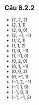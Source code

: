 ## Câu 6.2.2
- (2, 2, 2)
- (2, 1, 1)
- (2, 0, 0)
- (2, −1, −1)
- (1, 2, 1)
- (1, 1, 2)
- (1, 0, −1)
- (1, −1, 0)
- (0, 2, 0)
- (0, 1, −1)
- (0, 0, 2)
- (0, −1, 1)
- (−1, 2, −1)
- (−1, 1, 0)
- (−1, 0, 1)
- (−1, −1, 2)